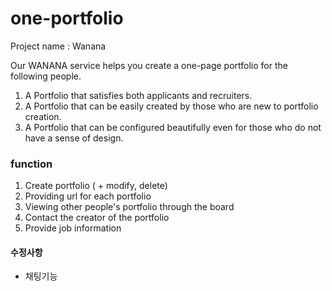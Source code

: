 # one-portfolio

Project name : Wanana

Our WANANA service helps you create a one-page portfolio for the following people.

1) A Portfolio that satisfies both applicants and recruiters. 
2) A Portfolio that can be easily created by those who are new to portfolio creation. 
3) A Portfolio that can be configured beautifully even for those who do not have a sense of design.


### function
 1. Create portfolio ( + modify, delete)
 2. Providing url for each portfolio 
 3. Viewing other people's portfolio 
    through the board
 4. Contact the creator of the portfolio
 5. Provide job information
 
 
 #### 수정사항
 - 채팅기능
